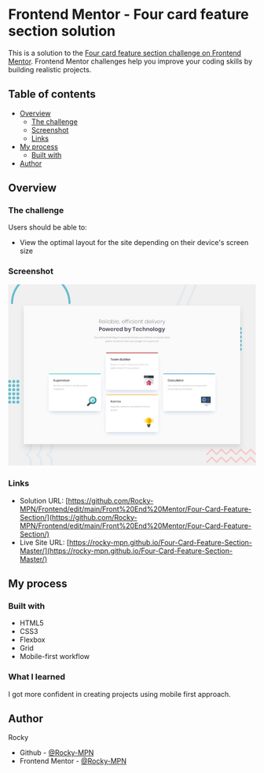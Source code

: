 # Frontend Mentor - Four card feature section solution

This is a solution to the [Four card feature section challenge on Frontend Mentor](https://www.frontendmentor.io/challenges/four-card-feature-section-weK1eFYK). Frontend Mentor challenges help you improve your coding skills by building realistic projects. 

## Table of contents

- [Overview](#overview)
  - [The challenge](#the-challenge)
  - [Screenshot](#screenshot)
  - [Links](#links)
- [My process](#my-process)
  - [Built with](#built-with)
- [Author](#author)

## Overview

### The challenge

Users should be able to:

- View the optimal layout for the site depending on their device's screen size

### Screenshot

![](design/desktop-preview.jpg)

### Links

- Solution URL: [https://github.com/Rocky-MPN/Frontend/edit/main/Front%20End%20Mentor/Four-Card-Feature-Section/](https://github.com/Rocky-MPN/Frontend/edit/main/Front%20End%20Mentor/Four-Card-Feature-Section/)
- Live Site URL: [https://rocky-mpn.github.io/Four-Card-Feature-Section-Master/](https://rocky-mpn.github.io/Four-Card-Feature-Section-Master/)

## My process

### Built with

- HTML5
- CSS3
- Flexbox
- Grid
- Mobile-first workflow


### What I learned

I got more confident in creating projects using mobile first approach.


## Author
Rocky

- Github - [@Rocky-MPN](https://github.com/Rocky-MPN)
- Frontend Mentor - [@Rocky-MPN](hhttps://www.frontendmentor.io/profile/Rocky-MPN)
